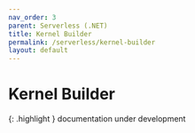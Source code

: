 ```yaml
---
nav_order: 3
parent: Serverless (.NET)
title: Kernel Builder
permalink: /serverless/kernel-builder
layout: default
---
```

# Kernel Builder

{: .highlight }
documentation under development
